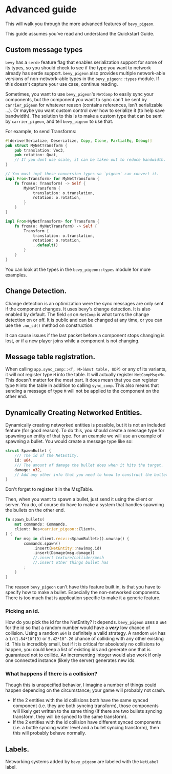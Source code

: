 # Advanced guide

This will walk you through the more advanced features of `bevy_pigeon`.

This guide assumes you've read and understand the Quickstart Guide.

## Custom message types

`bevy` has a `serde` feature flag that enables serialization support for some of its types, so you should check to see
if the type you want to network already has serde support. `bevy_pigeon` also provides multiple network-able versions
of non-network-able types in the `bevy_pigeon::types` module. If this doesn't capture your use case, continue reading.

Sometimes, you want to use `bevy_pigeon`'s `NetComp` to easily sync your components, but the component you want to sync
can't be sent by `carrier_pigeon` for whatever reason (contains references, isn't serializable ...). Or maybe you want
custom control over how to serialize it (to help save bandwidth). The solution to this is to make a custom type that
can be sent by `carrier_pigeon`, and tell `bevy_pigeon` to use that. 

For example, to send Transforms:
```rust
#[derive(Serialize, Deserialize, Copy, Clone, PartialEq, Debug)]
pub struct MyNetTransform {
    pub translation: Vec3,
    pub rotation: Quat,
    // If you dont use scale, it can be taken out to reduce bandwidth.
}

// You must impl these conversion types so `pigeon` can convert it.
impl From<Transform> for MyNetTransform {
    fn from(o: Transform) -> Self {
        MyNetTransform {
            translation: o.translation,
            rotation: o.rotation,
        }
    }
}

impl From<MyNetTransform> for Transform {
    fn from(o: MyNetTransform) -> Self {
        Transform {
            translation: o.translation,
            rotation: o.rotation,
            ..default()
        }
    }
}
```

You can look at the types in the `bevy_pigeon::types` module for more examples.

## Change Detection.

Change detection is an optimization were the sync messages are only sent if the component changes. It uses bevy's
change detection. It is also enabled by default. The field `cd` on `NetComp` is what turns the change detection on
or off. It is public and can be changed at any time, or you can use the `.no_cd()` method on construction.

It can cause issues if the last packet before a component stops changing is lost, or if a new player joins while a
component is not changing.

## Message table registration.

When calling `app.sync_comp::<T, M>(&mut table, UDP)` or any of its variants, it will not register type `M` into
the table. It will actually register `NetCompMsg<M>`. This doesn't matter for the most part. It does mean that you
can register type `M` into the table in addition to calling `sync_comp`. This also means that sending a message of
type `M` will not be applied to the component on the other end.

## Dynamically Creating Networked Entities.

Dynamically creating networked entities is possible, but it is not an included feature (for good reason).
To do this, you should create a message type for spawning an entity of that type. For an example we will use
an example of spawning a bullet. You would create a message type like so:
```rust
struct SpawnBullet {
    /// The id of the NetEntity.
    id: u64,
    /// The amount of damage the bullet does when it hits the target.
    damage: u32,
    // Add any other info that you need to know to construct the bullet.
}
```
Don't forget to register it in the MsgTable. 

Then, when you want to spawn a bullet, just send it using the client or server. You do, of course do have to make a
system that handles spawning the bullets on the other end.
```rust
fn spawn_bullets(
    mut commands: Commands,
    client: Res<carrier_pigeon::Client>,
) {
    for msg in client.recv::<SpawnBullet>().unwrap() {
        commands.spawn()
            .insert(NetEntity::new(msg.id)
            .insert(Damage(msg.damage))
            //.insert texture/collider/mesh
            //.insert other things bullet has
        ;
    }
}
```
The reason `bevy_pigeon` can't have this feature built in, is that you have to specify how to make a bullet. Especially
the non-networked components. There is too much that is application specific to make it a generic feature.

### Picking an id.

How do you pick the id for the NetEntity? It depends. `bevy_pigeon` uses a `u64` for the id so that a random number 
would have a ***very*** low chance of collision. Using a random `u64` is definitely a valid strategy. A random `u64` 
has a `1/(1.84*10^19)` or `5.42*10^-20` chance of colliding with any other existing id. This is incredibly small, but 
if it is critical for absolutely no collisions to happen, you could keep a list of existing ids and generate one that 
is guaranteed not to collide. An incrementing integer would also work if only one connected instance (likely the server)
generates new ids.

### What happens if there is a collision?

Though this is unspecified behavior, I imagine a number of things could happen depending on the circumstance;
your game will probably not crash.

- If the 2 entities with the id collisions both have the same synced component (i.e. they are both syncing transform),
those components will likely get written to the same thing (If there are two bullets syncing transform, they will
be synced to the same transform).
- If the 2 entities with the id collision have different synced components (i.e. a bottle syncing water level and
a bullet syncing transform), then this will probably behave normally.

## Labels.

Networking systems added by `bevy_pigeon` are labeled with the `NetLabel` label.
